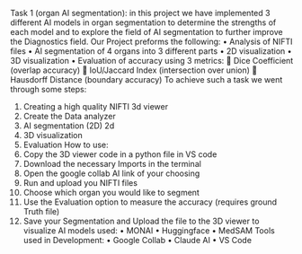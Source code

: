 Task 1 (organ AI segmentation):
in this project we have implemented 3 different AI models in organ segmentation to determine the strengths of each model and to explore the field of AI segmentation to further improve the Diagnostics field.
Our Project preforms the following:
•	Analysis of NIFTI files
•	AI segmentation of 4 organs into 3 different parts
•	2D visualization
•	3D visualization
•	Evaluation of accuracy using 3 metrics:
	Dice Coefficient (overlap accuracy)
	IoU/Jaccard Index (intersection over union)
	Hausdorff Distance (boundary accuracy)
To achieve such a task we went through some steps:
1.	Creating a high quality NIFTI 3d viewer
2.	Create the Data analyzer
3.	AI segmentation (2D) 2d
4.	3D visualization 
5.	Evaluation
How to use:
1.	Copy the 3D viewer code in a python file in VS code
2.	Download the necessary Imports in the terminal
3.	Open the google collab AI link of your choosing
4.	Run and upload you NIFTI files
5.	Choose which organ you would like to segment 
6.	Use the Evaluation option to measure the accuracy (requires ground Truth file)
7.	Save your Segmentation and Upload the file to the 3D viewer to visualize
AI models used:
•	MONAI
•	Huggingface
•	MedSAM
Tools used in Development:
•	Google Collab
•	Claude AI
•	VS Code


